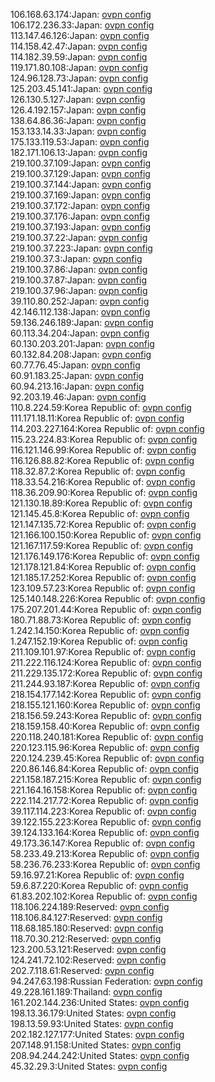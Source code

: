 106.168.63.174:Japan: [ovpn config](vpn/106_168_63_174.ovpn)  
106.172.236.33:Japan: [ovpn config](vpn/106_172_236_33.ovpn)  
113.147.46.126:Japan: [ovpn config](vpn/113_147_46_126.ovpn)  
114.158.42.47:Japan: [ovpn config](vpn/114_158_42_47.ovpn)  
114.182.39.59:Japan: [ovpn config](vpn/114_182_39_59.ovpn)  
119.171.80.108:Japan: [ovpn config](vpn/119_171_80_108.ovpn)  
124.96.128.73:Japan: [ovpn config](vpn/124_96_128_73.ovpn)  
125.203.45.141:Japan: [ovpn config](vpn/125_203_45_141.ovpn)  
126.130.5.127:Japan: [ovpn config](vpn/126_130_5_127.ovpn)  
126.4.192.157:Japan: [ovpn config](vpn/126_4_192_157.ovpn)  
138.64.86.36:Japan: [ovpn config](vpn/138_64_86_36.ovpn)  
153.133.14.33:Japan: [ovpn config](vpn/153_133_14_33.ovpn)  
175.133.119.53:Japan: [ovpn config](vpn/175_133_119_53.ovpn)  
182.171.106.13:Japan: [ovpn config](vpn/182_171_106_13.ovpn)  
219.100.37.109:Japan: [ovpn config](vpn/219_100_37_109.ovpn)  
219.100.37.129:Japan: [ovpn config](vpn/219_100_37_129.ovpn)  
219.100.37.144:Japan: [ovpn config](vpn/219_100_37_144.ovpn)  
219.100.37.169:Japan: [ovpn config](vpn/219_100_37_169.ovpn)  
219.100.37.172:Japan: [ovpn config](vpn/219_100_37_172.ovpn)  
219.100.37.176:Japan: [ovpn config](vpn/219_100_37_176.ovpn)  
219.100.37.193:Japan: [ovpn config](vpn/219_100_37_193.ovpn)  
219.100.37.22:Japan: [ovpn config](vpn/219_100_37_22.ovpn)  
219.100.37.223:Japan: [ovpn config](vpn/219_100_37_223.ovpn)  
219.100.37.3:Japan: [ovpn config](vpn/219_100_37_3.ovpn)  
219.100.37.86:Japan: [ovpn config](vpn/219_100_37_86.ovpn)  
219.100.37.87:Japan: [ovpn config](vpn/219_100_37_87.ovpn)  
219.100.37.96:Japan: [ovpn config](vpn/219_100_37_96.ovpn)  
39.110.80.252:Japan: [ovpn config](vpn/39_110_80_252.ovpn)  
42.146.112.138:Japan: [ovpn config](vpn/42_146_112_138.ovpn)  
59.136.246.189:Japan: [ovpn config](vpn/59_136_246_189.ovpn)  
60.113.34.204:Japan: [ovpn config](vpn/60_113_34_204.ovpn)  
60.130.203.201:Japan: [ovpn config](vpn/60_130_203_201.ovpn)  
60.132.84.208:Japan: [ovpn config](vpn/60_132_84_208.ovpn)  
60.77.76.45:Japan: [ovpn config](vpn/60_77_76_45.ovpn)  
60.91.183.25:Japan: [ovpn config](vpn/60_91_183_25.ovpn)  
60.94.213.16:Japan: [ovpn config](vpn/60_94_213_16.ovpn)  
92.203.19.46:Japan: [ovpn config](vpn/92_203_19_46.ovpn)  
110.8.224.59:Korea Republic of: [ovpn config](vpn/110_8_224_59.ovpn)  
111.171.18.11:Korea Republic of: [ovpn config](vpn/111_171_18_11.ovpn)  
114.203.227.164:Korea Republic of: [ovpn config](vpn/114_203_227_164.ovpn)  
115.23.224.83:Korea Republic of: [ovpn config](vpn/115_23_224_83.ovpn)  
116.121.146.99:Korea Republic of: [ovpn config](vpn/116_121_146_99.ovpn)  
116.126.88.82:Korea Republic of: [ovpn config](vpn/116_126_88_82.ovpn)  
118.32.87.2:Korea Republic of: [ovpn config](vpn/118_32_87_2.ovpn)  
118.33.54.216:Korea Republic of: [ovpn config](vpn/118_33_54_216.ovpn)  
118.36.209.90:Korea Republic of: [ovpn config](vpn/118_36_209_90.ovpn)  
121.130.18.89:Korea Republic of: [ovpn config](vpn/121_130_18_89.ovpn)  
121.145.45.8:Korea Republic of: [ovpn config](vpn/121_145_45_8.ovpn)  
121.147.135.72:Korea Republic of: [ovpn config](vpn/121_147_135_72.ovpn)  
121.166.100.150:Korea Republic of: [ovpn config](vpn/121_166_100_150.ovpn)  
121.167.117.59:Korea Republic of: [ovpn config](vpn/121_167_117_59.ovpn)  
121.176.149.176:Korea Republic of: [ovpn config](vpn/121_176_149_176.ovpn)  
121.178.121.84:Korea Republic of: [ovpn config](vpn/121_178_121_84.ovpn)  
121.185.17.252:Korea Republic of: [ovpn config](vpn/121_185_17_252.ovpn)  
123.109.57.23:Korea Republic of: [ovpn config](vpn/123_109_57_23.ovpn)  
125.140.148.226:Korea Republic of: [ovpn config](vpn/125_140_148_226.ovpn)  
175.207.201.44:Korea Republic of: [ovpn config](vpn/175_207_201_44.ovpn)  
180.71.88.73:Korea Republic of: [ovpn config](vpn/180_71_88_73.ovpn)  
1.242.14.150:Korea Republic of: [ovpn config](vpn/1_242_14_150.ovpn)  
1.247.152.19:Korea Republic of: [ovpn config](vpn/1_247_152_19.ovpn)  
211.109.101.97:Korea Republic of: [ovpn config](vpn/211_109_101_97.ovpn)  
211.222.116.124:Korea Republic of: [ovpn config](vpn/211_222_116_124.ovpn)  
211.229.135.172:Korea Republic of: [ovpn config](vpn/211_229_135_172.ovpn)  
211.244.93.187:Korea Republic of: [ovpn config](vpn/211_244_93_187.ovpn)  
218.154.177.142:Korea Republic of: [ovpn config](vpn/218_154_177_142.ovpn)  
218.155.121.160:Korea Republic of: [ovpn config](vpn/218_155_121_160.ovpn)  
218.156.59.243:Korea Republic of: [ovpn config](vpn/218_156_59_243.ovpn)  
218.159.158.40:Korea Republic of: [ovpn config](vpn/218_159_158_40.ovpn)  
220.118.240.181:Korea Republic of: [ovpn config](vpn/220_118_240_181.ovpn)  
220.123.115.96:Korea Republic of: [ovpn config](vpn/220_123_115_96.ovpn)  
220.124.239.45:Korea Republic of: [ovpn config](vpn/220_124_239_45.ovpn)  
220.86.146.84:Korea Republic of: [ovpn config](vpn/220_86_146_84.ovpn)  
221.158.187.215:Korea Republic of: [ovpn config](vpn/221_158_187_215.ovpn)  
221.164.16.158:Korea Republic of: [ovpn config](vpn/221_164_16_158.ovpn)  
222.114.217.72:Korea Republic of: [ovpn config](vpn/222_114_217_72.ovpn)  
39.117.114.223:Korea Republic of: [ovpn config](vpn/39_117_114_223.ovpn)  
39.122.155.223:Korea Republic of: [ovpn config](vpn/39_122_155_223.ovpn)  
39.124.133.164:Korea Republic of: [ovpn config](vpn/39_124_133_164.ovpn)  
49.173.36.147:Korea Republic of: [ovpn config](vpn/49_173_36_147.ovpn)  
58.233.49.213:Korea Republic of: [ovpn config](vpn/58_233_49_213.ovpn)  
58.236.76.233:Korea Republic of: [ovpn config](vpn/58_236_76_233.ovpn)  
59.16.97.21:Korea Republic of: [ovpn config](vpn/59_16_97_21.ovpn)  
59.6.87.220:Korea Republic of: [ovpn config](vpn/59_6_87_220.ovpn)  
61.83.202.102:Korea Republic of: [ovpn config](vpn/61_83_202_102.ovpn)  
118.106.224.189:Reserved: [ovpn config](vpn/118_106_224_189.ovpn)  
118.106.84.127:Reserved: [ovpn config](vpn/118_106_84_127.ovpn)  
118.68.185.180:Reserved: [ovpn config](vpn/118_68_185_180.ovpn)  
118.70.30.212:Reserved: [ovpn config](vpn/118_70_30_212.ovpn)  
123.200.53.121:Reserved: [ovpn config](vpn/123_200_53_121.ovpn)  
124.241.72.102:Reserved: [ovpn config](vpn/124_241_72_102.ovpn)  
202.7.118.61:Reserved: [ovpn config](vpn/202_7_118_61.ovpn)  
94.247.63.198:Russian Federation: [ovpn config](vpn/94_247_63_198.ovpn)  
49.228.161.189:Thailand: [ovpn config](vpn/49_228_161_189.ovpn)  
161.202.144.236:United States: [ovpn config](vpn/161_202_144_236.ovpn)  
198.13.36.179:United States: [ovpn config](vpn/198_13_36_179.ovpn)  
198.13.59.93:United States: [ovpn config](vpn/198_13_59_93.ovpn)  
202.182.127.177:United States: [ovpn config](vpn/202_182_127_177.ovpn)  
207.148.91.158:United States: [ovpn config](vpn/207_148_91_158.ovpn)  
208.94.244.242:United States: [ovpn config](vpn/208_94_244_242.ovpn)  
45.32.29.3:United States: [ovpn config](vpn/45_32_29_3.ovpn)  
